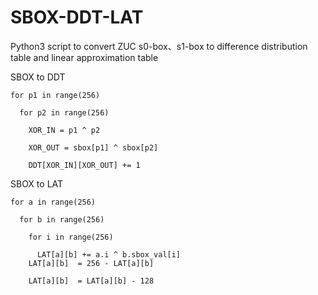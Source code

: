 # SBOX-DDT-LAT

Python3 script to convert ZUC s0-box、s1-box to difference distribution table and linear approximation table


SBOX to DDT

  
    for p1 in range(256)
    
      for p2 in range(256)

        XOR_IN = p1 ^ p2

        XOR_OUT = sbox[p1] ^ sbox[p2]

        DDT[XOR_IN][XOR_OUT] += 1


SBOX to LAT

    for a in range(256)	  
    
      for b in range(256)

        for i in range(256)  

          LAT[a][b] += a.i ^ b.sbox_val[i]
        LAT[a][b]  = 256 - LAT[a][b]

        LAT[a][b]  = LAT[a][b] - 128
